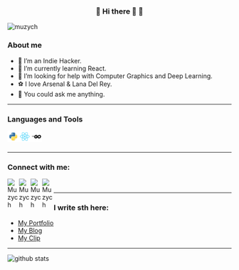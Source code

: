 <p align="center">
 <h3 align="center">🌠 Hi there 👋 🌃</h3>
</p>
<p align="left"> <img src="https://komarev.com/ghpvc/?username=muzych" alt="muzych" /> </p>

### About me
- 🔭 I’m an Indie Hacker.
- 🌱 I’m currently learning  React.
- 🤔 I’m looking for help with Computer Graphics and Deep Learning.
- ⚽ I love Arsenal & Lana Del Rey.
- 💬 You could ask me anything.

---
### Languages and Tools
<img align="left" alt="python" width="26px" src="https://github.com/github/explore/raw/main/topics/python/python.png" />
<img align="left" alt="React" width="26px" src="https://github.com/github/explore/raw/main/topics/react/react.png" />
<img align="left" alt="Golang" width="26px" src="https://github.com/github/explore/raw/main/topics/go/go.png" />
<br/>
<br/>

---

### Connect with me:
[<img align="left" src="https://cdn.jsdelivr.net/npm/simple-icons@3.0.1/icons/telegram.svg" alt="Muzych" width="26px" style="{fill: green;}" />](https://t.me/Muzy_ch)
[<img align="left" src="https://cdn.jsdelivr.net/npm/simple-icons@3.0.1/icons/gmail.svg" alt="Muzych" width="26px" />](mailto:haxk1024@gmail.com)
[<img align="left" src="https://cdn.jsdelivr.net/npm/simple-icons@3.0.1/icons/twitter.svg" alt="Muzych" width="26px" />](https://twitter.com/1Haxk4541)
[<img align="left" src="https://cdn.jsdelivr.net/npm/simple-icons@3.0.1/icons/mastodon.svg" alt="Muzych" width="26px" />](https://mastodon.social/@Muzych)
<br/>

---

### I write sth here:
- [My Portfolio](https://portfolio.muziyan.icu/)
- [My Blog](https://muziyan.icu/)
- [My Clip](https://clip.muziyan.icu/)
---

<picture decoding="async" loading="lazy">
  <source media="(prefers-color-scheme: light)" srcset="https://pixel-profile-one.vercel.app/api/github-stats?username=Muzych&screen_effect=false&background=linear-gradient(to%20bottom%20right%2C%20%2374dcc4%2C%20%234597e9)">
  <source media="(prefers-color-scheme: dark)" srcset="https://pixel-profile-one.vercel.app/api/github-stats?username=Muzych&screen_effect=true&background=linear-gradient(to%20bottom%20right%2C%20%235580eb%2C%20%232aeeff)">
  <img alt="github stats" src="https://pixel-profile-one.vercel.app/api/github-stats?username=Muzych&screen_effect=false&background=linear-gradient(to%20bottom%20right%2C%20%2374dcc4%2C%20%234597e9)">
</picture>

